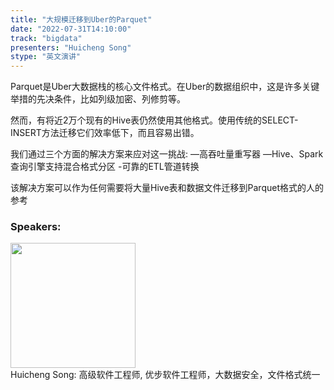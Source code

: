 ```yaml
---
title: "大规模迁移到Uber的Parquet"
date: "2022-07-31T14:10:00"
track: "bigdata"
presenters: "Huicheng Song"
stype: "英文演讲"
---
```

Parquet是Uber大数据栈的核心文件格式。在Uber的数据组织中，这是许多关键举措的先决条件，比如列级加密、列修剪等。

然而，有将近2万个现有的Hive表仍然使用其他格式。使用传统的SELECT-INSERT方法迁移它们效率低下，而且容易出错。

我们通过三个方面的解决方案来应对这一挑战:
—高吞吐量重写器
—Hive、Spark查询引擎支持混合格式分区
-可靠的ETL管道转换

该解决方案可以作为任何需要将大量Hive表和数据文件迁移到Parquet格式的人的参考
 ### Speakers: 
 <img src="images/speaker/1015.png" width="200" /><br>Huicheng Song:  高级软件工程师, 优步软件工程师，大数据安全，文件格式统一

 